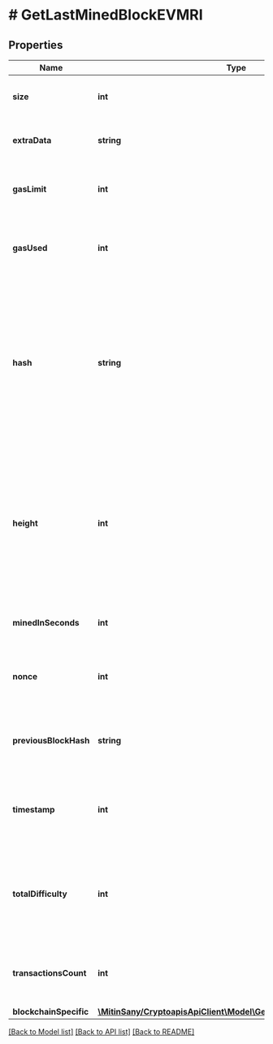 # # GetLastMinedBlockEVMRI

## Properties

Name | Type | Description | Notes
------------ | ------------- | ------------- | -------------
**size** | **int** | Represents the total size of the block in Bytes. |
**extraData** | **string** | Numeric representation of the block extra data |
**gasLimit** | **int** | Defines the total gas limit of all transactions in the block. |
**gasUsed** | **int** | Represents the total amount of gas used by all transactions in this block. |
**hash** | **string** | Represents the hash of the block, which is its unique identifier. It represents a cryptographic digital fingerprint made by hashing the block header twice through the SHA256 algorithm. |
**height** | **int** | Represents the number of blocks in the blockchain preceding this specific block. Block numbers have no gaps. A blockchain usually starts with block 0 called the \&quot;Genesis block\&quot;. |
**minedInSeconds** | **int** | Numeric representation of the block gas limit |
**nonce** | **int** | Represents a random value that can be adjusted to satisfy the proof of work |
**previousBlockHash** | **string** | Represents the hash of the previous block, also known as the parent block. |
**timestamp** | **int** | Defines the exact date/time when this block was mined in Unix Timestamp. |
**totalDifficulty** | **int** | Defines the total difficulty of the chain until this block, i.e. how difficult it is for a specific miner to mine a new block. |
**transactionsCount** | **int** | Represents the total number of all transactions as part of this block. |
**blockchainSpecific** | [**\MitinSany/CryptoapisApiClient\Model\GetLastMinedBlockEVMRIBST**](GetLastMinedBlockEVMRIBST.md) |  | [optional]

[[Back to Model list]](../../README.md#models) [[Back to API list]](../../README.md#endpoints) [[Back to README]](../../README.md)
